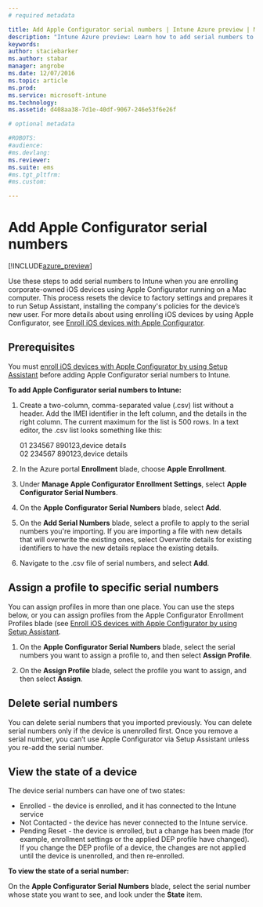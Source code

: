 ```yaml
---
# required metadata

title: Add Apple Configurator serial numbers | Intune Azure preview | Microsoft Docs
description: "Intune Azure preview: Learn how to add serial numbers to corporate-owned iOS devices using the Apple Configurator."
keywords:
author: staciebarker
ms.author: stabar
manager: angrobe
ms.date: 12/07/2016
ms.topic: article
ms.prod:
ms.service: microsoft-intune
ms.technology:
ms.assetid: d408aa38-7d1e-40df-9067-246e53f6e26f

# optional metadata

#ROBOTS:
#audience:
#ms.devlang:
ms.reviewer:
ms.suite: ems
#ms.tgt_pltfrm:
#ms.custom:

---
```


# Add Apple Configurator serial numbers

[!INCLUDE[azure_preview](../includes/azure_preview.md)]

Use these steps to add serial numbers to Intune when you are enrolling corporate-owned iOS devices using Apple Configurator running on a Mac computer. This process resets the device to factory settings and prepares it to run Setup Assistant, installing the company's policies for the device’s new user. For more details about using enrolling iOS devices by using Apple Configurator, see [Enroll iOS devices with Apple Configurator](enroll-ios-devices-with-apple-configurator-and-setup-assistant.md).

## Prerequisites

You must [enroll iOS devices with Apple Configurator by using Setup Assistant](enroll-ios-devices-with-apple-configurator-and-setup-assistant.md) before adding Apple Configurator serial numbers to Intune.

**To add Apple Configurator serial numbers to Intune:**

1. Create a two-column, comma-separated value (.csv) list without a header. Add the IMEI identifier in the left column, and the details in the right column. The current maximum for the list is 500 rows. In a text editor, the .csv list looks something like this:

	01 234567 890123,device details</br>
	02 234567 890123,device details

2. In the Azure portal **Enrollment** blade, choose **Apple Enrollment**.

3. Under **Manage Apple Configurator Enrollment Settings**, select **Apple Configurator Serial Numbers**.

4. On the **Apple Configurator Serial Numbers** blade, select **Add**.

5. On the **Add Serial Numbers** blade, select a profile to apply to the serial numbers you're importing. If you are importing a file with new details that will overwrite the existing ones, select Overwrite details for existing identifiers to have the new details replace the existing details.

6. Navigate to the .csv file of serial numbers, and select **Add**.

## Assign a profile to specific serial numbers

You can assign profiles in more than one place. You can use the steps below, or you can assign profiles from the Apple Configurator Enrollment Profiles blade (see [Enroll iOS devices with Apple Configurator by using Setup Assistant](enroll-ios-devices-with-apple-configurator-and-setup-assistant.md).  

1. On the **Apple Configurator Serial Numbers** blade, select the serial numbers you want to assign a profile to, and then select **Assign Profile**.

2. On the **Assign Profile** blade, select the profile you want to assign, and then select **Assign**.

## Delete serial numbers
You can delete serial numbers that you imported previously. You can delete serial numbers only if the device is unenrolled first. Once you remove a serial number, you can’t use Apple Configurator via Setup Assistant unless you re-add the serial number.

## View the state of a device
The device serial numbers can have one of two states:

- Enrolled - the device is enrolled, and it has connected to the Intune service
- Not Contacted - the device has never connected to the Intune service.
- Pending Reset - the device is enrolled, but a change has been made (for example, enrollment settings or the applied DEP profile have changed). If you change the DEP profile of a device, the changes are not applied until the device is unenrolled, and then re-enrolled.

**To view the state of a serial number:**

On the **Apple Configurator Serial Numbers** blade, select the serial number whose state you want to see, and look under the **State** item.
